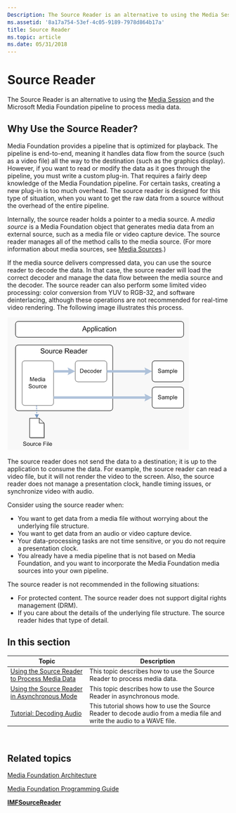 ```yaml
---
Description: The Source Reader is an alternative to using the Media Session and the Microsoft Media Foundation pipeline to process media data.
ms.assetid: '8a17a754-53ef-4c05-9189-7978d864b17a'
title: Source Reader
ms.topic: article
ms.date: 05/31/2018
---
```


# Source Reader

The Source Reader is an alternative to using the [Media Session](media-session.md) and the Microsoft Media Foundation pipeline to process media data.

## Why Use the Source Reader?

Media Foundation provides a pipeline that is optimized for playback. The pipeline is end-to-end, meaning it handles data flow from the source (such as a video file) all the way to the destination (such as the graphics display). However, if you want to read or modify the data as it goes through the pipeline, you must write a custom plug-in. That requires a fairly deep knowledge of the Media Foundation pipeline. For certain tasks, creating a new plug-in is too much overhead. The source reader is designed for this type of situation, when you want to get the raw data from a source without the overhead of the entire pipeline.

Internally, the source reader holds a pointer to a media source. A *media source* is a Media Foundation object that generates media data from an external source, such as a media file or video capture device. The source reader manages all of the method calls to the media source. (For more information about media sources, see [Media Sources](media-sources.md).)

If the media source delivers compressed data, you can use the source reader to decode the data. In that case, the source reader will load the correct decoder and manage the data flow between the media source and the decoder. The source reader can also perform some limited video processing: color conversion from YUV to RGB-32, and software deinterlacing, although these operations are not recommended for real-time video rendering. The following image illustrates this process.

![diagram of the source reader](images/sourcereader.png)

The source reader does not send the data to a destination; it is up to the application to consume the data. For example, the source reader can read a video file, but it will not render the video to the screen. Also, the source reader does not manage a presentation clock, handle timing issues, or synchronize video with audio.

Consider using the source reader when:

-   You want to get data from a media file without worrying about the underlying file structure.
-   You want to get data from an audio or video capture device.
-   Your data-processing tasks are not time sensitive, or you do not require a presentation clock.
-   You already have a media pipeline that is not based on Media Foundation, and you want to incorporate the Media Foundation media sources into your own pipeline.

The source reader is not recommended in the following situations:

-   For protected content. The source reader does not support digital rights management (DRM).
-   If you care about the details of the underlying file structure. The source reader hides that type of detail.

## In this section



| Topic                                                                                                        | Description                                                                                                                       |
|--------------------------------------------------------------------------------------------------------------|-----------------------------------------------------------------------------------------------------------------------------------|
| [Using the Source Reader to Process Media Data](processing-media-data-with-the-source-reader.md)<br/> | This topic describes how to use the Source Reader to process media data.<br/>                                               |
| [Using the Source Reader in Asynchronous Mode](using-the-source-reader-in-asynchronous-mode.md)<br/>  | This topic describes how to use the Source Reader in asynchronous mode.<br/>                                                |
| [Tutorial: Decoding Audio](tutorial--decoding-audio.md)<br/>                                          | This tutorial shows how to use the Source Reader to decode audio from a media file and write the audio to a WAVE file.<br/> |



 

## Related topics

<dl> <dt>

[Media Foundation Architecture](media-foundation-architecture.md)
</dt> <dt>

[Media Foundation Programming Guide](media-foundation-programming-guide.md)
</dt> <dt>

[**IMFSourceReader**](/windows/desktop/api/mfreadwrite/nn-mfreadwrite-imfsourcereader)
</dt> </dl>

 

 




